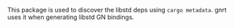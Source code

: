 This package is used to discover the libstd deps using `cargo metadata`. gnrt
uses it when generating libstd GN bindings.
